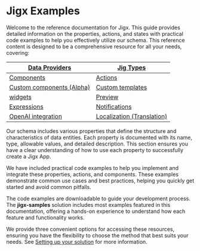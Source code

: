 # Jigx Examples

Welcome to the reference documentation for Jigx. This guide provides detailed information on the properties, actions, and states with practical code examples to help you effectively utilize our schema. This reference content is designed to be a comprehensive resource for all your needs, covering:

| [Data Providers](<docs/Data Providers/Data Providers.md>)                                  | [Jig Types](<docs/Jig Types/Jig Types.md>)                                                  |
| ------------------------------------------------------------------------------------------ | ------------------------------------------------------------------------------------------- |
| [Components](docs/Components.md)                                                           | [Actions](docs/Actions.md)                                                                  |
| [Custom components (Alpha)](<docs/Custom components _Alpha_/Custom components _Alpha_.md>) | [Custom templates](<docs/Custom components _Alpha_/Templates _Alpha_/Templates _Alpha_.md>) |
| [widgets](docs/Widgets/Widgets.md)                                                         | [Preview](docs/Preview/Preview.md)                                                          |
| [Expressions](docs/Expressions/Expressions.md)                                             | [Notifications](docs/Notifications/Notifications.md)                                        |
| [OpenAI integration](<docs/OpenAI integration.md>)                                         | [Localization (Translation)](<docs/Localization _Translation_.md>)                          |

Our schema includes various properties that define the structure and characteristics of data entities. Each property is documented with its name, type, allowable values, and detailed description. This section ensures you have a clear understanding of how to use each property to successfully create a Jigx App.

We have included practical code examples to help you implement and integrate these properties, actions, and components. These examples demonstrate common use cases and best practices, helping you quickly get started and avoid common pitfalls.

The code examples are downloadable to guide your development process. The **jigx-samples** solution includes most examples featured in this documentation, offering a hands-on experience to understand how each feature and functionality works.

We provide three convenient options for accessing these resources, ensuring you have the flexibility to choose the method that best suits your needs. See [Setting up your solution](<docs/Overview/Setting up your solution.md>) for more information.
